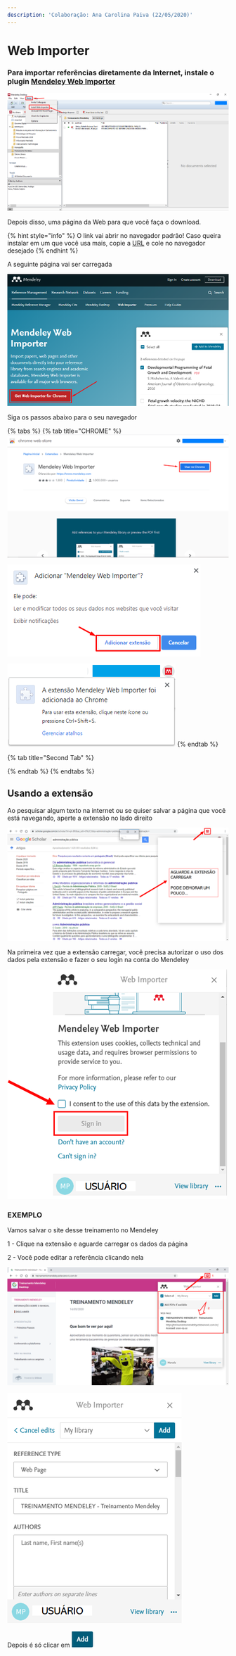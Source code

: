 ```yaml
---
description: 'Colaboração: Ana Carolina Paiva (22/05/2020)'
---
```


# Web Importer

### Para importar referências diretamente da Internet, instale o plugin [Mendeley Web Importer](https://www.mendeley.com/reference-management/web-importer/)

![](../.gitbook/assets/image%20%2829%29.png)

Depois disso, uma página da Web para que você faça o download.

{% hint style="info" %}
O link vai abrir no navegador padrão! Caso queira instalar em um que você usa mais, copie a [URL](https://www.mendeley.com/reference-management/web-importer/) e cole no navegador desejado
{% endhint %}

A seguinte página vai ser carregada

![](../.gitbook/assets/image%20%2828%29.png)

Siga os passos abaixo para o seu navegador

{% tabs %}
{% tab title="CHROME" %}
![](../.gitbook/assets/image%20%2832%29.png)

![](../.gitbook/assets/image%20%2827%29.png)

![](../.gitbook/assets/image%20%2834%29.png)
{% endtab %}

{% tab title="Second Tab" %}

{% endtab %}
{% endtabs %}

## Usando a extensão

Ao pesquisar algum texto na internet ou se quiser salvar a página que você está navegando, aperte a extensão no lado direito

![](../.gitbook/assets/image%20%2845%29.png)

Na primeira vez que a extensão carregar, você precisa autorizar o uso dos dados pela extensão e fazer o seu login na conta do Mendeley

![](../.gitbook/assets/image%20%2846%29.png)

### EXEMPLO

Vamos salvar o site desse treinamento no Mendeley

1 - Clique na extensão e aguarde carregar os dados da página

2 - Você pode editar a referência clicando nela

![](../.gitbook/assets/image%20%2847%29.png)

![](../.gitbook/assets/image%20%2830%29.png)

Depois é só clicar em ![](../.gitbook/assets/image%20%2838%29.png) 

